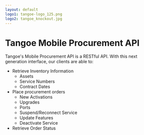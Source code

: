 ```yaml
---
layout: default
logo1: tangoe-logo_125.png
logo2: tangoe_knockout.jpg
---
```





# Tangoe Mobile Procurement API

Tangoe's Mobile Procurement API is a RESTful API.  With this next generation interface, our clients are able to:

* Retrieve Inventory Information
  - Assets
  - Service Numbers
  - Contract Dates
* Place procurement orders
  * New Activations
  * Upgrades
  * Ports
  * Suspend/Reconnect Service
  * Update Features
  * Deactivate Service
* Retrieve Order Status

